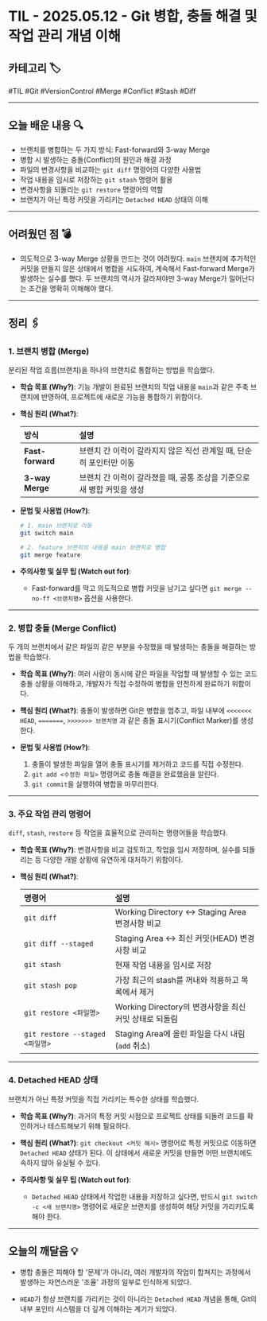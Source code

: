 # TIL - 2025.05.12 - Git 병합, 충돌 해결 및 작업 관리 개념 이해

## 카테고리 🏷️

#TIL #Git #VersionControl #Merge #Conflict #Stash #Diff

---

## 오늘 배운 내용 🔍

- 브랜치를 병합하는 두 가지 방식: Fast-forward와 3-way Merge
- 병합 시 발생하는 충돌(Conflict)의 원인과 해결 과정
- 파일의 변경사항을 비교하는 `git diff` 명령어의 다양한 사용법
- 작업 내용을 임시로 저장하는 `git stash` 명령어 활용
- 변경사항을 되돌리는 `git restore` 명령어의 역할
- 브랜치가 아닌 특정 커밋을 가리키는 `Detached HEAD` 상태의 이해

---

## 어려웠던 점 💣

* 의도적으로 3-way Merge 상황을 만드는 것이 어려웠다. `main` 브랜치에 추가적인 커밋을 만들지 않은 상태에서 병합을 시도하여, 계속해서 Fast-forward Merge가 발생하는 실수를 했다. 두
  브랜치의 역사가 갈라져야만 3-way Merge가 일어난다는 조건을 명확히 이해해야 했다.

---

## 정리 🖇️

### 1. 브랜치 병합 (Merge)

분리된 작업 흐름(브랜치)을 하나의 브랜치로 통합하는 방법을 학습했다.

* **학습 목표 (Why?)**:
  기능 개발이 완료된 브랜치의 작업 내용을 `main`과 같은 주축 브랜치에 반영하여, 프로젝트에 새로운 기능을 통합하기 위함이다.

* **핵심 원리 (What?)**:

  | 방식 | 설명 |
    | :--- | :--- |
  | **Fast-forward** | 브랜치 간 이력이 갈라지지 않은 직선 관계일 때, 단순히 포인터만 이동 |
  | **3-way Merge** | 브랜치 간 이력이 갈라졌을 때, 공통 조상을 기준으로 새 병합 커밋을 생성 |

* **문법 및 사용법 (How?)**:
  ```bash
  # 1. main 브랜치로 이동
  git switch main

  # 2. feature 브랜치의 내용을 main 브랜치로 병합
  git merge feature
  ```

* **주의사항 및 실무 팁 (Watch out for)**:
    * Fast-forward를 막고 의도적으로 병합 커밋을 남기고 싶다면 `git merge --no-ff <브랜치명>` 옵션을 사용한다.

---

### 2. 병합 충돌 (Merge Conflict)

두 개의 브랜치에서 같은 파일의 같은 부분을 수정했을 때 발생하는 충돌을 해결하는 방법을 학습했다.

* **학습 목표 (Why?)**:
  여러 사람이 동시에 같은 파일을 작업할 때 발생할 수 있는 코드 충돌 상황을 이해하고, 개발자가 직접 수정하여 병합을 안전하게 완료하기 위함이다.

* **핵심 원리 (What?)**:
  충돌이 발생하면 Git은 병합을 멈추고, 파일 내부에 `<<<<<<< HEAD`, `=======`, `>>>>>>> 브랜치명` 과 같은 충돌 표시기(Conflict Marker)를 생성한다.

* **문법 및 사용법 (How?)**:
    1. 충돌이 발생한 파일을 열어 충돌 표시기를 제거하고 코드를 직접 수정한다.
    2. `git add <수정한 파일>` 명령어로 충돌 해결을 완료했음을 알린다.
    3. `git commit`을 실행하여 병합을 마무리한다.

---

### 3. 주요 작업 관리 명령어

`diff`, `stash`, `restore` 등 작업을 효율적으로 관리하는 명령어들을 학습했다.

* **학습 목표 (Why?)**:
  변경사항을 비교 검토하고, 작업을 임시 저장하며, 실수를 되돌리는 등 다양한 개발 상황에 유연하게 대처하기 위함이다.

* **핵심 원리 (What?)**:

  | 명령어 | 설명 |
    | :--- | :--- |
  | `git diff` | Working Directory ↔ Staging Area 변경사항 비교 |
  | `git diff --staged` | Staging Area ↔ 최신 커밋(HEAD) 변경사항 비교 |
  | `git stash` | 현재 작업 내용을 임시로 저장 |
  | `git stash pop` | 가장 최근의 stash를 꺼내와 적용하고 목록에서 제거 |
  | `git restore <파일명>` | Working Directory의 변경사항을 최신 커밋 상태로 되돌림 |
  | `git restore --staged <파일명>`| Staging Area에 올린 파일을 다시 내림 (`add` 취소) |

---

### 4. Detached HEAD 상태

브랜치가 아닌 특정 커밋을 직접 가리키는 특수한 상태를 학습했다.

* **학습 목표 (Why?)**:
  과거의 특정 커밋 시점으로 프로젝트 상태를 되돌려 코드를 확인하거나 테스트해보기 위해 필요하다.

* **핵심 원리 (What?)**:
  `git checkout <커밋 해시>` 명령어로 특정 커밋으로 이동하면 `Detached HEAD` 상태가 된다. 이 상태에서 새로운 커밋을 만들면 어떤 브랜치에도 속하지 않아 유실될 수 있다.

* **주의사항 및 실무 팁 (Watch out for)**:
    * `Detached HEAD` 상태에서 작업한 내용을 저장하고 싶다면, 반드시 `git switch -c <새 브랜치명>` 명령어로 새로운 브랜치를 생성하여 해당 커밋을 가리키도록 해야 한다.

---

## 오늘의 깨달음 💡

* 병합 충돌은 피해야 할 '문제'가 아니라, 여러 개발자의 작업이 합쳐지는 과정에서 발생하는 자연스러운 '조율' 과정의 일부로 인식하게 되었다.

* `HEAD`가 항상 브랜치를 가리키는 것이 아니라는 `Detached HEAD` 개념을 통해, Git의 내부 포인터 시스템을 더 깊게 이해하는 계기가 되었다.